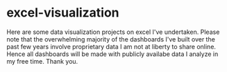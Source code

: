 # excel-visualization
Here are some data visualization projects on excel I've undertaken. Please note that the overwhelming majority of the dashboards I've built over the past few years involve proprietary data I am not at liberty to share online. Hence all dashboards will be made with publicly availabe data I analyze in my free time. Thank you.
